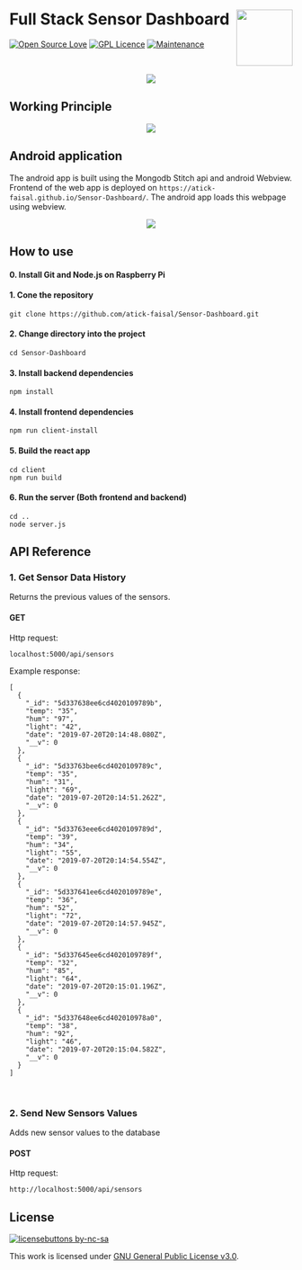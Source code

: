 # Full Stack Sensor Dashboard <img src="http://www.pngpix.com/wp-content/uploads/2016/11/PNGPIX-COM-Pie-Chart-PNG-Transparent-Image-500x498.png" width="100" height="100" align="right"/> 
[![Open Source Love](https://badges.frapsoft.com/os/v2/open-source.svg?v=103)](https://github.com/ellerbrock/open-source-badges/) [![GPL Licence](https://badges.frapsoft.com/os/gpl/gpl.svg?v=103)](https://opensource.org/licenses/GPL-3.0/) [![Maintenance](https://img.shields.io/badge/Maintained%3F-yes-green.svg)](https://GitHub.com/Naereen/StrapDown.js/graphs/commit-activity)

<br>

<p align="center">
  <img src="dashboard.png"/>
</p>

## Working Principle
<p align="center">
  <img src="working_principle.svg"/>
</p>

## Android application
The android app is built using the Mongodb Stitch api and android Webview. Frontend of the web app is deployed on `https://atick-faisal.github.io/Sensor-Dashboard/`. The android app loads this webpage using webview.

<p align="center">
  <img src="android.svg"/>
</p>

## How to use

#### 0. Install Git and Node.js on Raspberry Pi

#### 1. Cone the repository
```
git clone https://github.com/atick-faisal/Sensor-Dashboard.git
```
#### 2. Change directory into the project
```
cd Sensor-Dashboard
```
#### 3. Install backend dependencies
```
npm install
```
#### 4. Install frontend dependencies
```
npm run client-install
```
#### 5. Build the react app
```
cd client
npm run build
```
#### 6. Run the server (Both frontend and backend)
```
cd ..
node server.js
```

## API Reference
### 1. Get Sensor Data History
Returns the previous values of the sensors.
#### GET
Http request:
```
localhost:5000/api/sensors
```
Example response:
```
[
  {
    "_id": "5d337638ee6cd4020109789b",
    "temp": "35",
    "hum": "97",
    "light": "42",
    "date": "2019-07-20T20:14:48.080Z",
    "__v": 0
  },
  {
    "_id": "5d33763bee6cd4020109789c",
    "temp": "35",
    "hum": "31",
    "light": "69",
    "date": "2019-07-20T20:14:51.262Z",
    "__v": 0
  },
  {
    "_id": "5d33763eee6cd4020109789d",
    "temp": "39",
    "hum": "34",
    "light": "55",
    "date": "2019-07-20T20:14:54.554Z",
    "__v": 0
  },
  {
    "_id": "5d337641ee6cd4020109789e",
    "temp": "36",
    "hum": "52",
    "light": "72",
    "date": "2019-07-20T20:14:57.945Z",
    "__v": 0
  },
  {
    "_id": "5d337645ee6cd4020109789f",
    "temp": "32",
    "hum": "85",
    "light": "64",
    "date": "2019-07-20T20:15:01.196Z",
    "__v": 0
  },
  {
    "_id": "5d337648ee6cd402010978a0",
    "temp": "38",
    "hum": "92",
    "light": "46",
    "date": "2019-07-20T20:15:04.582Z",
    "__v": 0
  }
]
```

<br>

### 2. Send New Sensors Values
Adds new sensor values to the database
#### POST
Http request:
```
http://localhost:5000/api/sensors
```


  
## License
[![licensebuttons by-nc-sa](https://licensebuttons.net/l/by-nc-sa/3.0/88x31.png)](https://creativecommons.org/licenses/by-nc-sa/4.0)

This work is licensed under [GNU General Public License v3.0](https://github.com/atick-faisal/PIC16F877a/blob/master/LICENSE).
